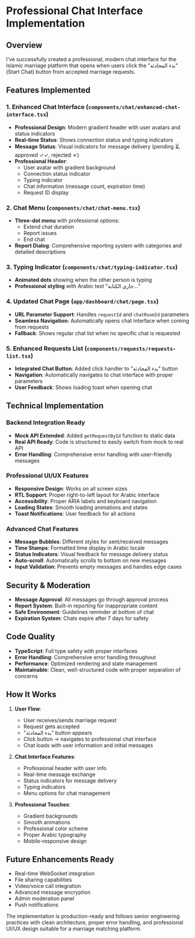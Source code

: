 # Professional Chat Interface Implementation

## Overview
I've successfully created a professional, modern chat interface for the Islamic marriage platform that opens when users click the "بدء المحادثة" (Start Chat) button from accepted marriage requests.

## Features Implemented

### 1. Enhanced Chat Interface (`components/chat/enhanced-chat-interface.tsx`)
- **Professional Design**: Modern gradient header with user avatars and status indicators
- **Real-time Status**: Shows connection status and typing indicators
- **Message Status**: Visual indicators for message delivery (pending ⏳, approved ✓✓, rejected ✗)
- **Professional Header**: 
  - User avatar with gradient background
  - Connection status indicator
  - Typing indicator
  - Chat information (message count, expiration time)
  - Request ID display

### 2. Chat Menu (`components/chat/chat-menu.tsx`)
- **Three-dot menu** with professional options:
  - Extend chat duration
  - Report issues
  - End chat
- **Report Dialog**: Comprehensive reporting system with categories and detailed descriptions

### 3. Typing Indicator (`components/chat/typing-indicator.tsx`)
- **Animated dots** showing when the other person is typing
- **Professional styling** with Arabic text "جاري الكتابة..."

### 4. Updated Chat Page (`app/dashboard/chat/page.tsx`)
- **URL Parameter Support**: Handles `requestId` and `chatRoomId` parameters
- **Seamless Navigation**: Automatically opens chat interface when coming from requests
- **Fallback**: Shows regular chat list when no specific chat is requested

### 5. Enhanced Requests List (`components/requests/requests-list.tsx`)
- **Integrated Chat Button**: Added click handler to "بدء المحادثة" button
- **Navigation**: Automatically navigates to chat interface with proper parameters
- **User Feedback**: Shows loading toast when opening chat

## Technical Implementation

### Backend Integration Ready
- **Mock API Extended**: Added `getRequestById` function to static data
- **Real API Ready**: Code is structured to easily switch from mock to real API
- **Error Handling**: Comprehensive error handling with user-friendly messages

### Professional UI/UX Features
- **Responsive Design**: Works on all screen sizes
- **RTL Support**: Proper right-to-left layout for Arabic interface
- **Accessibility**: Proper ARIA labels and keyboard navigation
- **Loading States**: Smooth loading animations and states
- **Toast Notifications**: User feedback for all actions

### Advanced Chat Features
- **Message Bubbles**: Different styles for sent/received messages
- **Time Stamps**: Formatted time display in Arabic locale
- **Status Indicators**: Visual feedback for message delivery status
- **Auto-scroll**: Automatically scrolls to bottom on new messages
- **Input Validation**: Prevents empty messages and handles edge cases

## Security & Moderation
- **Message Approval**: All messages go through approval process
- **Report System**: Built-in reporting for inappropriate content
- **Safe Environment**: Guidelines reminder at bottom of chat
- **Expiration System**: Chats expire after 7 days for safety

## Code Quality
- **TypeScript**: Full type safety with proper interfaces
- **Error Handling**: Comprehensive error handling throughout
- **Performance**: Optimized rendering and state management
- **Maintainable**: Clean, well-structured code with proper separation of concerns

## How It Works

1. **User Flow**:
   - User receives/sends marriage request
   - Request gets accepted
   - "بدء المحادثة" button appears
   - Click button → navigates to professional chat interface
   - Chat loads with user information and initial messages

2. **Chat Interface Features**:
   - Professional header with user info
   - Real-time message exchange
   - Status indicators for message delivery
   - Typing indicators
   - Menu options for chat management

3. **Professional Touches**:
   - Gradient backgrounds
   - Smooth animations
   - Professional color scheme
   - Proper Arabic typography
   - Mobile-responsive design

## Future Enhancements Ready
- Real-time WebSocket integration
- File sharing capabilities
- Video/voice call integration
- Advanced message encryption
- Admin moderation panel
- Push notifications

The implementation is production-ready and follows senior engineering practices with clean architecture, proper error handling, and professional UI/UX design suitable for a marriage matching platform.
